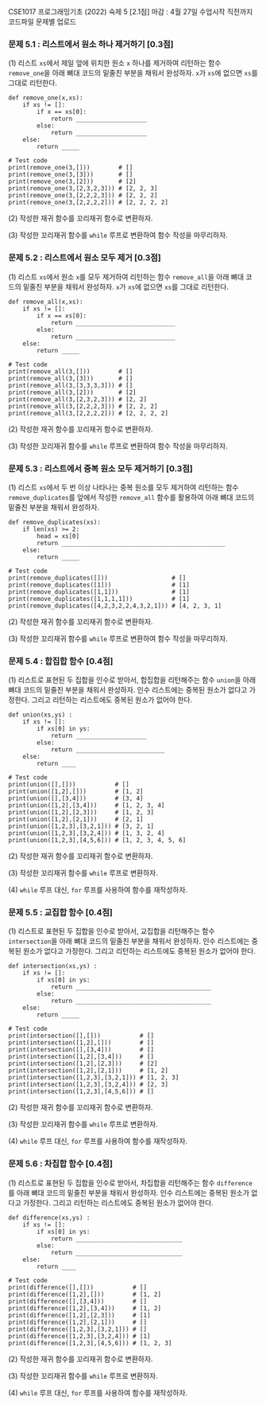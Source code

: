 CSE1017 프로그래밍기초 (2022) 
숙제 5 [2.1점] 
마감 : 4월 27일 수업시작 직전까지 코드파일 문제별 업로드

### 문제 5.1 : 리스트에서 원소 하나 제거하기 [0.3점]

(1) 리스트 `xs`에서 제일 앞에 위치한 원소 `x` 하나를 제거하여 리턴하는 함수 `remove_one`을 아래 뼈대 코드의 밑줄친 부분을 채워서 완성하자. `x`가 `xs`에 없으면 `xs`를 그대로 리턴한다.

```
def remove_one(x,xs):
    if xs != []:
        if x == xs[0]:
            return ____________________
        else:
            return ____________________
    else:
        return _____

# Test code
print(remove_one(3,[]))        # []
print(remove_one(3,[3]))       # []
print(remove_one(3,[2]))       # [2]
print(remove_one(3,[2,3,2,3])) # [2, 2, 3]
print(remove_one(3,[2,2,2,3])) # [2, 2, 2]
print(remove_one(3,[2,2,2,2])) # [2, 2, 2, 2]
```

(2) 작성한 재귀 함수를 꼬리재귀 함수로 변환하자.

(3) 작성한 꼬리재귀 함수를 `while` 루프로 변환하여 함수 작성을 마무리하자.


### 문제 5.2 : 리스트에서 원소 모두 제거 [0.3점]

(1) 리스트 `xs`에서 원소 `x`를 모두 제거하여 리턴하는 함수 `remove_all`을 아래 뼈대 코드의 밑줄친 부분을 채워서 완성하자. `x`가 `xs`에 없으면 `xs`를 그대로 리턴한다.

```
def remove_all(x,xs):
    if xs != []:
        if x == xs[0]:
            return ____________________________
        else:
            return ____________________________
    else:
        return _____

# Test code
print(remove_all(3,[]))        # []
print(remove_all(3,[3]))       # []
print(remove_all(3,[3,3,3,3])) # []
print(remove_all(3,[2]))       # [2]
print(remove_all(3,[2,3,2,3])) # [2, 2]
print(remove_all(3,[2,2,2,3])) # [2, 2, 2]
print(remove_all(3,[2,2,2,2])) # [2, 2, 2, 2]
```

(2) 작성한 재귀 함수를 꼬리재귀 함수로 변환하자.

(3) 작성한 꼬리재귀 함수를 `while` 루프로 변환하여 함수 작성을 마무리하자.


### 문제 5.3 : 리스트에서 중복 원소 모두 제거하기 [0.3점]

(1) 리스트 `xs`에서 두 번 이상 나타나는 중복 원소를 모두 제거하여 리턴하는 함수 `remove_duplicates`를 앞에서 작성한 `remove_all` 함수를 활용하여 아래 뼈대 코드의 밑줄친 부분을 채워서 완성하자.

```
def remove_duplicates(xs):
    if len(xs) >= 2:
        head = xs[0]
        return ______________________________________________
    else:
        return _____

# Test code    
print(remove_duplicates([]))                  # []
print(remove_duplicates([1]))                 # [1]
print(remove_duplicates([1,1]))               # [1]
print(remove_duplicates([1,1,1,1]))           # [1]
print(remove_duplicates([4,2,3,2,2,4,3,2,1])) # [4, 2, 3, 1]
```

(2) 작성한 재귀 함수를 꼬리재귀 함수로 변환하자.

(3) 작성한 꼬리재귀 함수를 `while` 루프로 변환하여 함수 작성을 마무리하자.


### 문제 5.4 : 합집합 함수 [0.4점]

(1) 리스트로 표현된 두 집합을 인수로 받아서, 합집합을 리턴해주는 함수 `union`을 아래 뼈대 코드의 밑줄친 부분을 채워서 완성하자.
인수 리스트에는 중복된 원소가 없다고 가정한다. 그리고 리턴하는 리스트에도 중복된 원소가 없어야 한다.

```
def union(xs,ys) :
    if xs != []:
        if xs[0] in ys:
            return ____________________
        else:
            return _________________________
    else:
        return ____

# Test code    
print(union([],[]))           # []
print(union([1,2],[]))        # [1, 2]
print(union([],[3,4]))        # [3, 4]
print(union([1,2],[3,4]))     # [1, 2, 3, 4]
print(union([1,2],[2,3]))     # [1, 2, 3]
print(union([1,2],[2,1]))     # [2, 1]
print(union([1,2,3],[3,2,1])) # [3, 2, 1]
print(union([1,2,3],[3,2,4])) # [1, 3, 2, 4]
print(union([1,2,3],[4,5,6])) # [1, 2, 3, 4, 5, 6]
```

(2) 작성한 재귀 함수를 꼬리재귀 함수로 변환하자.

(3) 작성한 꼬리재귀 함수를 `while` 루프로 변환하자.

(4) `while` 루프 대신, `for` 루프를 사용하여 함수를 재작성하자.


### 문제 5.5 : 교집합 함수 [0.4점]

(1) 리스트로 표현된 두 집합을 인수로 받아서, 교집합을 리턴해주는 함수 `intersection`을 아래 뼈대 코드의 밑줄친 부분을 채워서 완성하자.
인수 리스트에는 중복된 원소가 없다고 가정한다. 그리고 리턴하는 리스트에도 중복된 원소가 없어야 한다.

```
def intersection(xs,ys) :
    if xs != []:
        if xs[0] in ys:
            return ______________________________________
        else:
            return ______________________________________
    else:
        return _____

# Test code    
print(intersection([],[]))           # []
print(intersection([1,2],[]))        # []
print(intersection([],[3,4]))        # []
print(intersection([1,2],[3,4]))     # []
print(intersection([1,2],[2,3]))     # [2]
print(intersection([1,2],[2,1]))     # [1, 2]
print(intersection([1,2,3],[3,2,1])) # [1, 2, 3]
print(intersection([1,2,3],[3,2,4])) # [2, 3]
print(intersection([1,2,3],[4,5,6])) # []
```

(2) 작성한 재귀 함수를 꼬리재귀 함수로 변환하자.

(3) 작성한 꼬리재귀 함수를 `while` 루프로 변환하자.

(4) `while` 루프 대신, `for` 루프를 사용하여 함수를 재작성하자.


### 문제 5.6 : 차집합 함수 [0.4점]

(1) 리스트로 표현된 두 집합을 인수로 받아서, 차집합을 리턴해주는 함수 `difference`를 아래 뼈대 코드의 밑줄친 부분을 채워서 완성하자.
인수 리스트에는 중복된 원소가 없다고 가정한다. 그리고 리턴하는 리스트에도 중복된 원소가 없어야 한다.

```
def difference(xs,ys) :
    if xs != []:
        if xs[0] in ys:
            return ______________________________
        else:
            return ______________________________
    else:
        return ____

# Test code    
print(difference([],[]))           # []
print(difference([1,2],[]))        # [1, 2]
print(difference([],[3,4]))        # []
print(difference([1,2],[3,4]))     # [1, 2]
print(difference([1,2],[2,3]))     # [1]
print(difference([1,2],[2,1]))     # []
print(difference([1,2,3],[3,2,1])) # []
print(difference([1,2,3],[3,2,4])) # [1]
print(difference([1,2,3],[4,5,6])) # [1, 2, 3]
```

(2) 작성한 재귀 함수를 꼬리재귀 함수로 변환하자.

(3) 작성한 꼬리재귀 함수를 `while` 루프로 변환하자.

(4) `while` 루프 대신, `for` 루프를 사용하여 함수를 재작성하자.
